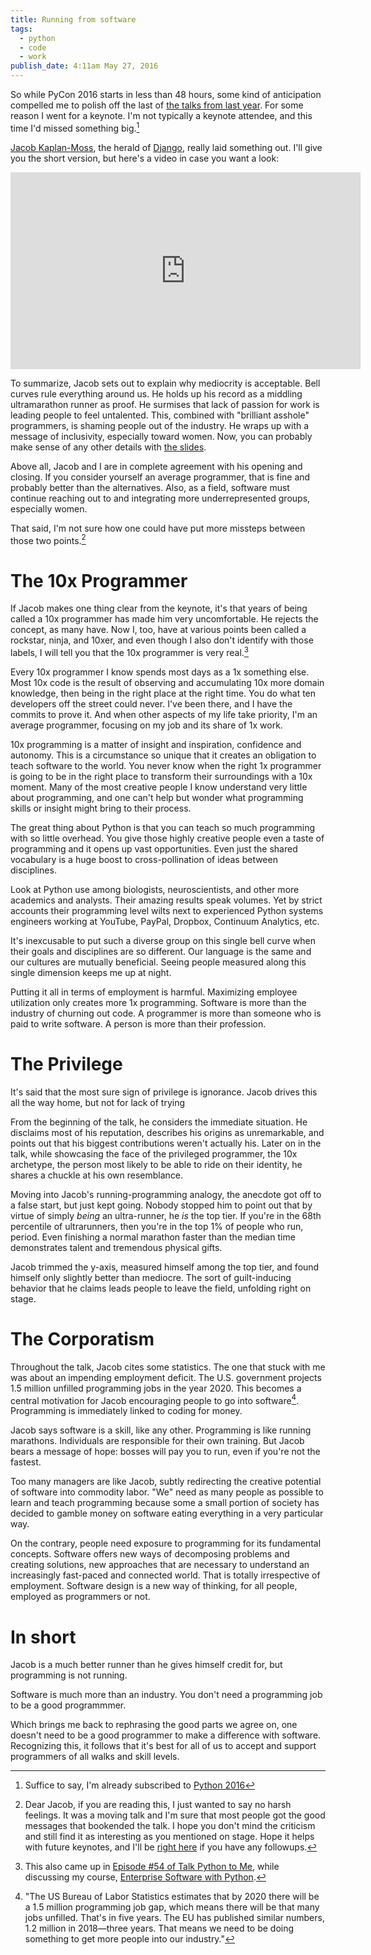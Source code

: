 ```yaml
---
title: Running from software
tags:
  - python
  - code
  - work
publish_date: 4:11am May 27, 2016
---
```


So while PyCon 2016 starts in less than 48 hours, some kind of
anticipation compelled me to polish off the last of
[the talks from last year][pycon_2015]. For some reason I went for a
keynote. I'm not typically a keynote attendee, and this time I'd missed
something big.[^pycon2016]

[^pycon2016]: Suffice to say, I'm already subscribed to [Python 2016][pycon_2016]

[pycon_2015]: https://www.youtube.com/channel/UCgxzjK6GuOHVKR_08TT4hJQ
[pycon_2016]: https://www.youtube.com/channel/UCwTD5zJbsQGJN75MwbykYNw

[Jacob Kaplan-Moss][jacobian], the herald of [Django][django], really
laid something out. I'll give you the short version, but here's a
video in case you want a look:

[jacobian]: https://twitter.com/jacobian
[django]: https://www.djangoproject.com/

<iframe width="560" height="315"
src="https://www.youtube.com/embed/hIJdFxYlEKE" frameborder="0"
allowfullscreen></iframe>

To summarize, Jacob sets out to explain why mediocrity is acceptable.
Bell curves rule everything around us. He holds up his record as a
middling ultramarathon runner as proof. He surmises that lack of
passion for work is leading people to feel untalented. This, combined
with "brilliant asshole" programmers, is shaming people out of the
industry. He wraps up with a message of inclusivity, especially toward
women. Now, you can probably make sense of any other details with
[the slides](/uploads/jacobian_pycon2015.pdf).

Above all, Jacob and I are in complete agreement with his opening and
closing. If you consider yourself an average programmer, that is fine
and probably better than the alternatives. Also, as a field, software
must continue reaching out to and integrating more underrepresented
groups, especially women.

That said, I'm not sure how one could have put more missteps between
those two points.[^1]

[^1]: Dear Jacob, if you are reading this, I just wanted to say no
      harsh feelings. It was a moving talk and I'm sure that most
      people got the good messages that bookended the talk. I hope you
      don't mind the criticism and still find it as interesting as you
      mentioned on stage. Hope it helps with future keynotes, and I'll
      be [right here](https://twitter.com/mhashemi) if you have any
      followups.

# The 10x Programmer

If Jacob makes one thing clear from the keynote, it's that years of
being called a 10x programmer has made him very uncomfortable. He
rejects the concept, as many have. Now I, too, have at various points
been called a rockstar, ninja, and 10xer, and even though I also don't
identify with those labels, I will tell you that the 10x programmer is
very real.[^tptm]

[^tptm]: This also came up in [Episode #54 of Talk Python to Me][ep54], while
         discussing my course, [Enterprise Software with Python][esp].

[ep54]: https://talkpython.fm/episodes/show/54/enterprise-software-with-python
[esp]: shop.oreilly.com/product/0636920047346.do

Every 10x programmer I know spends most days as a 1x something
else. Most 10x code is the result of observing and accumulating 10x
more domain knowledge, then being in the right place at the right
time. You do what ten developers off the street could never. I've been
there, and I have the commits to prove it. And when other aspects of
my life take priority, I'm an average programmer, focusing on my job
and its share of 1x work.

10x programming is a matter of insight and inspiration, confidence and
autonomy. This is a circumstance so unique that it creates an
obligation to teach software to the world. You never know when the
right 1x programmer is going to be in the right place to transform
their surroundings with a 10x moment. Many of the most creative people
I know understand very little about programming, and one can't help
but wonder what programming skills or insight might bring to their
process.

The great thing about Python is that you can teach so much programming
with so little overhead. You give those highly creative people even a
taste of programming and it opens up vast opportunities. Even just the
shared vocabulary is a huge boost to cross-pollination of ideas
between disciplines.

Look at Python use among biologists, neuroscientists, and other more
academics and analysts. Their amazing results speak volumes. Yet by
strict accounts their programming level wilts next to experienced
Python systems engineers working at YouTube, PayPal, Dropbox,
Continuum Analytics, etc.

It's inexcusable to put such a diverse group on this single bell curve
when their goals and disciplines are so different. Our language is the
same and our cultures are mutually beneficial. Seeing people measured
along this single dimension keeps me up at night.

Putting it all in terms of employment is harmful. Maximizing employee
utilization only creates more 1x programming. Software is more than
the industry of churning out code. A programmer is more than someone
who is paid to write software. A person is more than their profession.

<!-- * Physical tasks like labor and exercise are infinitely more
  quantifiable than programming tasks. -->

# The Privilege

It's said that the most sure sign of privilege is ignorance. Jacob
drives this all the way home, but not for lack of trying

From the beginning of the talk, he considers the immediate
situation. He disclaims most of his reputation, describes his origins
as unremarkable, and points out that his biggest contributions weren't
actually his. Later on in the talk, while showcasing the face of the
privileged programmer, the 10x archetype, the person most likely to be
able to ride on their identity, he shares a chuckle at his own
resemblance.

Moving into Jacob's running-programming analogy, the anecdote got off
to a false start, but just kept going. Nobody stopped him to point out
that by virtue of simply *being* an ultra-runner, he *is* the top
tier. If you're in the 68th percentile of ultrarunners, then you're in
the top 1% of people who run, period. Even finishing a normal marathon
faster than the median time demonstrates talent and tremendous
physical gifts.

Jacob trimmed the y-axis, measured himself among the top tier, and
found himself only slightly better than mediocre. The sort of
guilt-inducing behavior that he claims leads people to leave the
field, unfolding right on stage.

# The Corporatism

Throughout the talk, Jacob cites some statistics. The one that stuck
with me was about an impending employment deficit. The U.S. government
projects 1.5 million unfilled programming jobs in the year 2020. This
becomes a central motivation for Jacob encouraging people to go into
software[^3]. Programming is immediately linked to coding for money.

Jacob says software is a skill, like any other. Programming is like
running marathons. Individuals are responsible for their own
training. But Jacob bears a message of hope: bosses will pay you to
run, even if you're not the fastest.

Too many managers are like Jacob, subtly redirecting the creative
potential of software into commodity labor. "We" need as many people
as possible to learn and teach programming because some a small
portion of society has decided to gamble money on software eating
everything in a very particular way.

On the contrary, people need exposure to programming for its
fundamental concepts. Software offers new ways of decomposing problems and
creating solutions, new approaches that are necessary to understand an
increasingly fast-paced and connected world. That is totally
irrespective of employment. Software design is a new way of thinking,
for all people, employed as programmers or not.

[^3]: "The US Bureau of Labor Statistics estimates that by 2020 there
      will be a 1.5 million programming job gap, which means there
      will be that many jobs unfilled. That's in five years. The EU
      has published similar numbers, 1.2 million in 2018—three
      years. That means we need to be doing something to get more
      people into our industry."

# In short

Jacob is a much better runner than he gives himself credit for, but
programming is not running.

Software is much more than an industry. You don't need a programming
job to be a good programmmer.

Which brings me back to rephrasing the good parts we agree on, one
doesn't need to be a good programmer to make a difference with
software. Recognizing this, it follows that it's best for all of us to
accept and support programmers of all walks and skill levels.

[pycon_2016]: https://www.youtube.com/channel/UCwTD5zJbsQGJN75MwbykYNw

